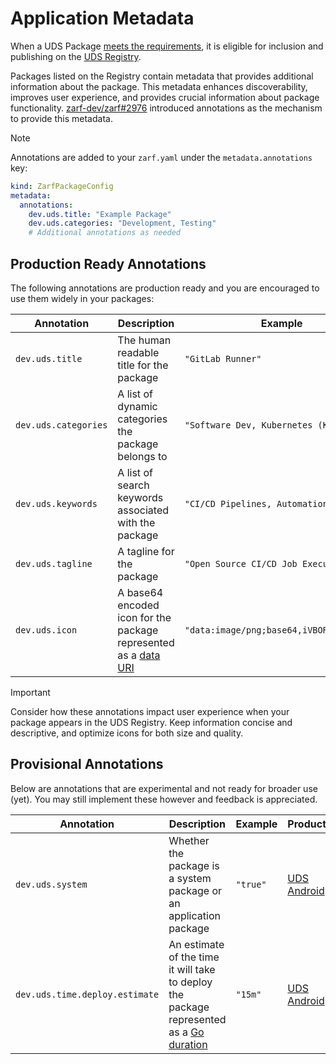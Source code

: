 # Application Metadata

When a UDS Package [meets the requirements](../requirements/uds-package-requirements.md), it is eligible for inclusion and publishing on the [UDS Registry](https://registry.defenseunicorns.com/).

Packages listed on the Registry contain metadata that provides additional information about the package. This metadata enhances discoverability, improves user experience, and provides crucial information about package functionality. [zarf-dev/zarf#2976](https://github.com/zarf-dev/zarf/issues/2976) introduced annotations as the mechanism to provide this metadata.

> [!NOTE]
> Annotations are added to your `zarf.yaml` under the `metadata.annotations` key:
> ```yaml
> kind: ZarfPackageConfig
> metadata:
>   annotations:
>     dev.uds.title: "Example Package"
>     dev.uds.categories: "Development, Testing"
>     # Additional annotations as needed
> ```

## Production Ready Annotations

The following annotations are production ready and you are encouraged to use them widely in your packages:

| Annotation | Description | Example | Products |
| --- | --- | --- | --- |
| `dev.uds.title` | The human readable title for the package | `"GitLab Runner"` | [UDS Registry](https://registry.defenseunicorns.com/) |
| `dev.uds.categories` | A list of dynamic categories the package belongs to | `"Software Dev, Kubernetes (K8s)"` | [UDS Registry](https://registry.defenseunicorns.com/) |
| `dev.uds.keywords` | A list of search keywords associated with the package | `"CI/CD Pipelines, Automation, GitLab"` | [UDS Registry](https://registry.defenseunicorns.com/) |
| `dev.uds.tagline` | A tagline for the package | `"Open Source CI/CD Job Execution Tool"` | [UDS Registry](https://registry.defenseunicorns.com/) |
| `dev.uds.icon` | A base64 encoded icon for the package represented as a [data URI](https://developer.mozilla.org/en-US/docs/Web/HTTP/Basics_of_HTTP/Data_URIs) | `"data:image/png;base64,iVBORw0KGgo..."` | [UDS Registry](https://registry.defenseunicorns.com/) |

> [!IMPORTANT]
> Consider how these annotations impact user experience when your package appears in the UDS Registry. Keep information concise and descriptive, and optimize icons for both size and quality.

## Provisional Annotations

Below are annotations that are experimental and not ready for broader use (yet). You may still implement these however and feedback is appreciated.

| Annotation | Description | Example | Products |
| --- | --- | --- | --- |
| `dev.uds.system` | Whether the package is a system package or an application package | `"true"` | [UDS Android](https://uds.defenseunicorns.com/tactical-edge-deployments/technical-features/#uds-tactical-edge-technical-features) |
| `dev.uds.time.deploy.estimate` | An estimate of the time it will take to deploy the package represented as a [Go duration](https://pkg.go.dev/time#ParseDuration) | `"15m"` | [UDS Android](https://uds.defenseunicorns.com/tactical-edge-deployments/technical-features/#uds-tactical-edge-technical-features) |

